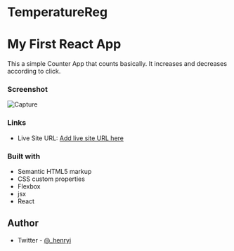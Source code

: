 # TemperatureReg
# My First React App

This a simple Counter App that counts basically. It increases and decreases according to click.

### Screenshot
![Capture](https://user-images.githubusercontent.com/74037448/180776886-614726e6-5076-49b0-8c85-67e584761302.JPG)



### Links

- Live Site URL: [Add live site URL here](https://your-live-site-url.com)

### Built with

- Semantic HTML5 markup
- CSS custom properties
- Flexbox
- jsx
- React

## Author

- Twitter - [@_henryi](https://www.twitter.com/_henryi)
